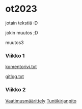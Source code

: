 # ot2023

jotain tekstiä :D

jokin muutos ;D

muutos3

### Viikko 1

[komentorivi.txt](https://github.com/smannist/ot2023/blob/master/laskarit/viikko1/komentorivi.txt)

[gitlog.txt](https://github.com/smannist/ot2023/blob/master/laskarit/viikko1/gitlog.txt)

### Viikko 2

[Vaatimusmäärittely](https://github.com/smannist/ot2023/blob/master/dokumentaatio/vaatimusmaarittely.md)
[Tuntikirjanpito](https://github.com/smannist/ot2023/blob/master/dokumentaatio/tuntikirjanpito.md)

